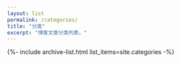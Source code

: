 ```yaml
---
layout: list
permalink: /categories/
title: "分类"
excerpt: "博客文章分类列表。"
---
```


{%- include archive-list.html list_items=site.categories -%}
